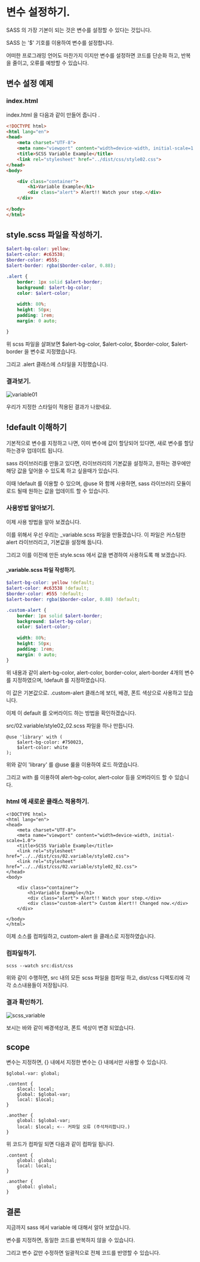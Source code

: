 # 변수 설정하기. 

SASS 의 가장 기본이 되는 것은 변수를 설정할 수 있다는 것입니다. 

SASS 는 '$' 기호를 이용하여 변수를 설정합니다. 

어떠한 프로그래밍 언어도 마찬가지 이지만 변수를 설정하면 코드를 단순화 하고, 반복을 줄이고, 오류를 예방할 수 있습니다. 

## 변수 설정 예제

### index.html

index.html 을 다음과 같이 만들어 줍니다 .

```html
<!DOCTYPE html>
<html lang="en">
<head>
    <meta charset="UTF-8">
    <meta name="viewport" content="width=device-width, initial-scale=1.0">
    <title>SCSS Variable Example</title>
    <link rel="stylesheet" href="../dist/css/style02.css">
</head>
<body>

    <div class="container">
        <h1>Variable Example</h1>
        <div class="alert"> Alert!! Watch your step.</div>
    </div>
    
</body>
</html>
```

## style.scss 파일을 작성하기. 

```scss
$alert-bg-color: yellow;
$alert-color: #c63538;
$border-color: #555;
$alert-border: rgba($border-color, 0.88);

.alert {
    border: 1px solid $alert-border;
    background: $alert-bg-color;
    color: $alert-color;
    
    width: 80%;
    height: 50px;
    padding: 1rem;
    margin: 0 auto;

}
```

위 scss 파일을 살펴보면 $alert-bg-color, $alert-color, $border-color, $alert-border 을 변수로 지정했습니다. 

그리고 .alert 클래스에 스타일을 지정했습니다. 

### 결과보기. 

![variable01](../imgs/variable01.png)

우리가 지정한 스타일이 적용된 결과가 나왔네요. 

## !default 이해하기

기본적으로 변수를 지정하고 나면, 이미 변수에 값이 할당되어 있다면, 새로 변수를 할당하는경우 업데이트 됩니다. 

sass 라이브러리를 만들고 있다면, 라이브러리의 기본값을 설정하고, 원하는 경우에만 해당 값을 덮어쓸 수 있도록 하고 싶을때가 있습니다. 

이때 !default 를 이용할 수 있으며, @use 와 함께 사용하면, sass 라이브러리 모듈이 로드 될때 원하는 값을 업데이트 할 수 있습니다. 

### 사용방법 알아보기. 

이제 사용 방법을 알아 보겠습니다. 

이를 위해서 우선 우리는 _variable.scss 파일을 만들겠습니다. 이 파일은 커스텀한 alert 라이브러리고, 기본값을 설정해 둡니다. 

그리고 이를 이전에 만든 style.scss 에서 값을 변경하여 사용하도록 해 보겠습니다. 

#### _variable.scss 파일 작성하기. 

```scss
$alert-bg-color: yellow !default;
$alert-color: #c63538 !default;
$border-color: #555 !default;
$alert-border: rgba($border-color, 0.88) !default;

.custom-alert {
    border: 1px solid $alert-border;
    background: $alert-bg-color;
    color: $alert-color;
    
    width: 80%;
    height: 50px;
    padding: 1rem;
    margin: 0 auto;
}

```

위 내용과 같이 alert-bg-color, alert-color, border-color, alert-border 4개의 변수를 지정하였으며, !default 를 지정하였습니다. 

이 값은 기본값으로. .custom-alert 클래스에 보더, 배경, 폰트 색상으로 사용하고 있습니다. 

이제 이 default 를 오버라이드 하는 방법을 확인하겠습니다. 

src/02.variable/style02_02.scss 파일을 하나 만듭니다. 

```
@use 'library' with (
    $alert-bg-color: #750023,
    $alert-color: white
);
```

위와 같이 'library' 를 @use 룰을 이용하여 로드 하였습니다. 

그리고 with 를 이용하여 alert-bg-color, alert-color 등을 오버라이드 할 수 있습니다. 

### html 에 새로운 클래스 적용하기. 

```
<!DOCTYPE html>
<html lang="en">
<head>
    <meta charset="UTF-8">
    <meta name="viewport" content="width=device-width, initial-scale=1.0">
    <title>SCSS Variable Example</title>
    <link rel="stylesheet" href="../../dist/css/02.variable/style02.css">
    <link rel="stylesheet" href="../../dist/css/02.variable/style02_02.css">
</head>
<body>

    <div class="container">
        <h1>Variable Example</h1>
        <div class="alert"> Alert!! Watch your step.</div>
        <div class="custom-alert"> Custom Alert!! Changed now.</div>
    </div>
    
</body>
</html>
```

이제 소스를 컴파일하고, custom-alert 을 클래스로 지정하였습니다. 

### 컴파일하기. 

```
scss --watch src:dist/css 
```

위와 같이 수행하면, src 내의 모든 scss 파일을 컴파일 하고, dist/css 디렉토리에 각각 소스내용들이 저장됩니다. 

### 결과 확인하기. 

![scss_variable](../../imgs/scss_variable.png)

보시는 바와 같이 배경색상과, 폰트 색상이 변경 되었습니다. 

## scope

변수는 지정하면, {} 내에서 지정한 변수는 {} 내에서만 사용할 수 있습니다. 

```
$global-var: global;

.content {
    $local: local;
    global: $global-var;
    local: $local;
}

.another {
    global: $global-var;
    local: $local; <-- 커파일 오류 (주석처리합니다.)
}
```

위 코드가 컴파일 되면 다음과 같이 컴파일 됩니다. 

```
.content {
    global: global;
    local: local;
}

.another {
    global: global;
}
```

## 결론

지금까지 sass 에서 variable 에 대해서 알아 보았습니다. 

변수를 지정하면, 동일한 코드를 반복하지 않을 수 있습니다. 

그리고 변수 값만 수정하면 일괄적으로 전체 코드를 반영할 수 있습니다. 